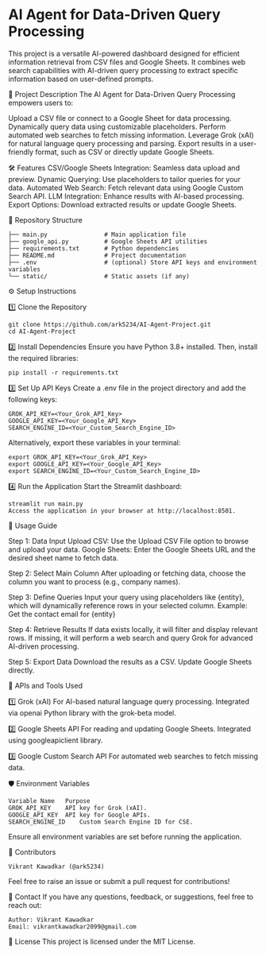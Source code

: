 # AI Agent for Data-Driven Query Processing

This project is a versatile AI-powered dashboard designed for efficient information retrieval from CSV files and Google Sheets. It combines web search capabilities with AI-driven query processing to extract specific information based on user-defined prompts.

🚀 Project Description
The AI Agent for Data-Driven Query Processing empowers users to:

Upload a CSV file or connect to a Google Sheet for data processing.
Dynamically query data using customizable placeholders.
Perform automated web searches to fetch missing information.
Leverage Grok (xAI) for natural language query processing and parsing.
Export results in a user-friendly format, such as CSV or directly update Google Sheets.

🛠️ Features
CSV/Google Sheets Integration: Seamless data upload and preview.
Dynamic Querying: Use placeholders to tailor queries for your data.
Automated Web Search: Fetch relevant data using Google Custom Search API.
LLM Integration: Enhance results with AI-based processing.
Export Options: Download extracted results or update Google Sheets.

📂 Repository Structure
```
├── main.py                # Main application file
├── google_api.py          # Google Sheets API utilities
├── requirements.txt       # Python dependencies
├── README.md              # Project documentation
├── .env                   # (optional) Store API keys and environment variables
└── static/                # Static assets (if any)
```


⚙️ Setup Instructions

1️⃣ Clone the Repository
```
git clone https://github.com/ark5234/AI-Agent-Project.git
cd AI-Agent-Project
```
2️⃣ Install Dependencies
Ensure you have Python 3.8+ installed. Then, install the required libraries:
```
pip install -r requirements.txt
```
3️⃣ Set Up API Keys
Create a .env file in the project directory and add the following keys:
```
GROK_API_KEY=<Your_Grok_API_Key>
GOOGLE_API_KEY=<Your_Google_API_Key>
SEARCH_ENGINE_ID=<Your_Custom_Search_Engine_ID>
```
Alternatively, export these variables in your terminal:
```
export GROK_API_KEY=<Your_Grok_API_Key>
export GOOGLE_API_KEY=<Your_Google_API_Key>
export SEARCH_ENGINE_ID=<Your_Custom_Search_Engine_ID>
```
4️⃣ Run the Application
Start the Streamlit dashboard:
```
streamlit run main.py
Access the application in your browser at http://localhost:8501.
```



📖 Usage Guide

Step 1: Data Input
Upload CSV: Use the Upload CSV File option to browse and upload your data.
Google Sheets: Enter the Google Sheets URL and the desired sheet name to fetch data.

Step 2: Select Main Column
After uploading or fetching data, choose the column you want to process (e.g., company names).

Step 3: Define Queries
Input your query using placeholders like {entity}, which will dynamically reference rows in your selected column.
Example:
Get the contact email for {entity}

Step 4: Retrieve Results
If data exists locally, it will filter and display relevant rows.
If missing, it will perform a web search and query Grok for advanced AI-driven processing.

Step 5: Export Data
Download the results as a CSV.
Update Google Sheets directly.




🔌 APIs and Tools Used

1️⃣ Grok (xAI)
For AI-based natural language query processing.
Integrated via openai Python library with the grok-beta model.

2️⃣ Google Sheets API
For reading and updating Google Sheets.
Integrated using googleapiclient library.

3️⃣ Google Custom Search API
For automated web searches to fetch missing data.



🛡️ Environment Variables
```
Variable Name	Purpose
GROK_API_KEY	API key for Grok (xAI).
GOOGLE_API_KEY	API key for Google APIs.
SEARCH_ENGINE_ID	Custom Search Engine ID for CSE.
```
Ensure all environment variables are set before running the application.



👥 Contributors
```
Vikrant Kawadkar (@ark5234)
```
Feel free to raise an issue or submit a pull request for contributions!




📨 Contact
If you have any questions, feedback, or suggestions, feel free to reach out:
```
Author: Vikrant Kawadkar
Email: vikrantkawadkar2099@gmail.com
```



📜 License
This project is licensed under the MIT License.
